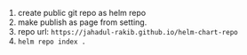 1. create public git repo as helm repo
2. make publish as page from setting.
3. repo url: `https://jahadul-rakib.github.io/helm-chart-repo`
4. `helm repo index .`